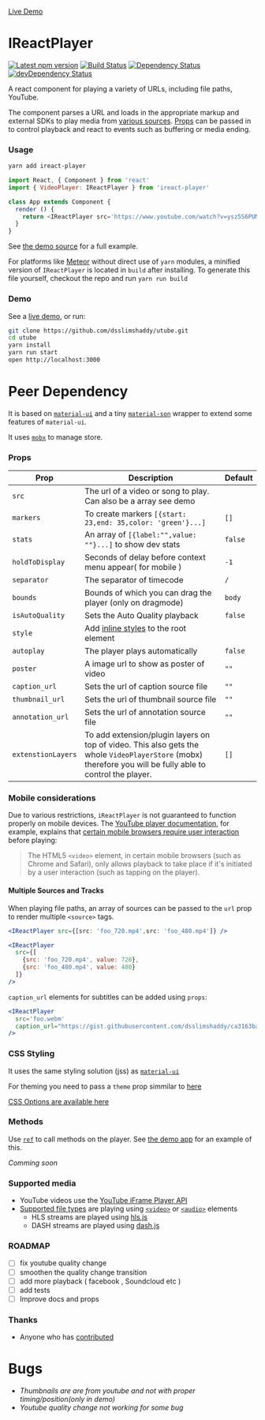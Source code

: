 [Live Demo](https://dsslimshaddy.github.io/utube/)

IReactPlayer
===========

[![Latest npm version](https://img.shields.io/npm/v/ireact-player.svg)](https://www.npmjs.com/package/ireact-player)
[![Build Status](https://img.shields.io/circleci/project/github/dsslimshaddy/utube/master.svg)](https://circleci.com/dsslimshaddy/utube)
[![Dependency Status](https://img.shields.io/david/dsslimshaddy/utube.svg)](https://david-dm.org/dsslimshaddy/utube)
[![devDependency Status](https://img.shields.io/david/dev/dsslimshaddy/utube.svg)](https://david-dm.org/dsslimshaddy/utube?type=dev)

A react component for playing a variety of URLs, including file paths, YouTube.

The component parses a URL and loads in the appropriate markup and external SDKs to play media from [various sources](#supported-media). [Props](#props) can be passed in to control playback and react to events such as buffering or media ending.

### Usage

```bash
yarn add ireact-player
```

```js
import React, { Component } from 'react'
import { VideoPlayer: IReactPlayer } from 'ireact-player'

class App extends Component {
  render () {
    return <IReactPlayer src='https://www.youtube.com/watch?v=ysz5S6PUM-U' />
  }
}
```

See [the demo source](https://github.com/dsslimshaddy/utube/blob/master/docs/src/index.js) for a full example.

For platforms like [Meteor](https://www.meteor.com) without direct use of `yarn` modules, a minified version of `IReactPlayer` is located in `build` after installing. To generate this file yourself, checkout the repo and run `yarn run build`

### Demo

See a [live demo](https://dsslimshaddy.github.io/utube/), or run:

```bash
git clone https://github.com/dsslimshaddy/utube.git
cd utube
yarn install
yarn run start
open http://localhost:3000
```
# Peer Dependency
It is based on [`material-ui`](https://github.com/callemall/material-ui/tree/v1-beta) and a tiny [`material-son`](https://github.com/dsslimshaddy/material-son) wrapper to extend some features of `material-ui`.

It uses [`mobx`](https://github.com/mobxjs/mobx) to manage store.


### Props

Prop | Description | Default
---- | ----------- | -------
`src` | The url of a video or song to play. Can also be a array see demo
`markers` | To create markers `[{start: 23,end: 35,color: 'green'}...]` | `[]`
`stats` | An array of `[{label:"",value: ""}...]` to show dev stats | `false`
`holdToDisplay` | Seconds of delay before context menu appear( for mobile )  | `-1`
`separator` | The separator of timecode | `/`
`bounds` | Bounds of which you can drag the player (only on dragmode) | `body`
`isAutoQuality` | Sets the Auto Quality playback | `false`
`style` | Add [inline styles](https://facebook.github.io/react/tips/inline-styles.html) to the root element
`autoplay` | The player plays automatically | `false`
`poster` | A image url to show as poster of video | `""`
`caption_url` | Sets the url of caption source file | `""`
`thumbnail_url` | Sets the url of thumbnail source file | `""`
`annotation_url` | Sets the url of annotation source file | `""`
`extenstionLayers` | To add extension/plugin layers on top of video. This also gets the whole `VideoPlayerStore` (mobx) therefore you will be fully able to control the player. | `[]`
### Mobile considerations

Due to various restrictions, `iReactPlayer` is not guaranteed to function properly on mobile devices. The [YouTube player documentation](https://developers.google.com/youtube/iframe_api_reference), for example, explains that [certain mobile browsers require user interaction](https://developers.google.com/youtube/iframe_api_reference#Mobile_considerations) before playing:

> The HTML5 `<video>` element, in certain mobile browsers (such as Chrome and Safari), only allows playback to take place if it's initiated by a user interaction (such as tapping on the player).


#### Multiple Sources and Tracks

When playing file paths, an array of sources can be passed to the `url` prop to render multiple `<source>` tags.

```jsx
<IReactPlayer src={[src: 'foo_720.mp4',src: 'foo_480.mp4']} />
```


```jsx
<IReactPlayer
  src={[
    {src: 'foo_720.mp4', value: 720},
    {src: 'foo_480.mp4', value: 480}
  ]}
/>
```

`caption_url` elements for subtitles can be added using `props`:

```jsx
<IReactPlayer
  src='foo.webm'
  caption_url="https://gist.githubusercontent.com/dsslimshaddy/ca3163ba1cb1d610f3b1aef3cb51eecf/raw"
/>
```

### CSS Styling

It uses the same  styling solution (jss) as [`material-ui`](https://material-ui-525cf.firebaseapp.com/customization/css-in-js)

For theming you need to pass a `theme` prop simmilar to [here](https://github.com/dsslimshaddy/utube/blob/master/src/VideoPlayer/playerSheet.js)

[CSS Options are available here](https://github.com/dsslimshaddy/utube/blob/master/src/VideoPlayer/playerSheet.js)



### Methods

Use [`ref`](https://facebook.github.io/react/docs/refs-and-the-dom.html) to call methods on the player. See [the demo app](docs/src/index.js) for an example of this.

*Comming soon*

### Supported media

* YouTube videos use the [YouTube iFrame Player API](https://developers.google.com/youtube/iframe_api_reference)
* [Supported file types](https://github.com/dsslimshaddy/utube/blob/master/src/players/FilePlayer.js#L5-L6) are playing using [`<video>`](https://developer.mozilla.org/en/docs/Web/HTML/Element/video) or [`<audio>`](https://developer.mozilla.org/en/docs/Web/HTML/Element/audio) elements
  * HLS streams are played using [hls.js](https://github.com/video-dev/hls.js)
  * DASH streams are played using [dash.js](https://github.com/Dash-Industry-Forum/dash.js)

### ROADMAP
- [ ] fix youtube quality change
- [ ] smoothen the quality change transition
- [ ] add more playback ( facebook , Soundcloud etc ) 
- [ ] add tests
- [ ] Improve docs and props
### Thanks

* Anyone who has [contributed](https://github.com/dsslimshaddy/utube/graphs/contributors)

# Bugs
- *Thumbnails are are from youtube and not with proper timing/position(only in demo)*
- *Youtube quality change not working for some bug*
